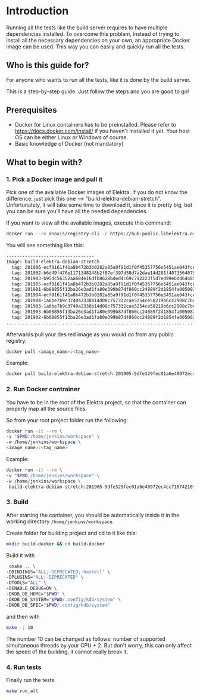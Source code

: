 # Introduction

Running all the tests like the build server requires to have multiple dependencies installed. To overcome this problem, instead of trying to install all the necessary dependencies on your own, an appropriate Docker image can be used. This way you can easily and quickly run all the tests.

## Who is this guide for?

For anyone who wants to run all the tests, like it is done by the build server.

This is a step-by-step guide. Just follow the steps and you are good to go!

## Prerequisites

- Docker for Linux containers has to be preinstalled. Please refer to https://docs.docker.com/install/ if you haven't installed it yet. Your host OS can be either Linux or Windows of course.
- Basic knowledge of Docker (not mandatory)

## What to begin with?

### 1. Pick a Docker image and pull it

Pick one of the available Docker images of Elektra. If you do not know the difference, just pick this one --> "build-elektra-debian-stretch". Unfortunately, it will take some time to download it, since it is pretty big, but you can be sure you'll have all the needed dependencies.

If you want to view all the available images, execute this command:

```sh
docker run --rm anoxis/registry-cli -r https://hub-public.libelektra.org
```

You will see something like this:

```sh
---------------------------------
Image: build-elektra-debian-stretch
  tag: 201906-ecf9161f41a8b472b3b0282a85a9f91d1f0f45357756e5451ae043fce8d0100e
  tag: 201902-b6d49f470e1171348248b2f87ef397d58d7a2dae14d201f4073564079ce0c070
  tag: 201903-b95dc56352aa684e16dfb8628bded4c69c712223f5d7ed99ebdd644852a32123
  tag: 201905-ecf9161f41a8b472b3b0282a85a9f91d1f0f45357756e5451ae043fce8d0100e
  tag: 201901-6b08855f13ba26e3ad1fa80e399b87df860cc24889f2d1854fa0050834567b26
  tag: 201904-ecf9161f41a8b472b3b0282a85a9f91d1f0f45357756e5451ae043fce8d0100e
  tag: 201904-1a6be7b9c3740a2338b14d08c757332cae5254ce58219b6cc2908c7bd6e4f460
  tag: 201903-1a6be7b9c3740a2338b14d08c757332cae5254ce58219b6cc2908c7bd6e4f460
  tag: 201903-6b08855f13ba26e3ad1fa80e399b87df860cc24889f2d1854fa0050834567b26
  tag: 201902-6b08855f13ba26e3ad1fa80e399b87df860cc24889f2d1854fa0050834567b26
..............................................................................
```

Afterwards pull your desired image as you would do from any public registry:

```sh
docker pull <image_name>:<tag_name>
```

Example:

```sh
docker pull build-elektra-debian-stretch:201905-9dfe329fec01a6e40972ec4cc71874210f69933ab5f9e750a1c586fa011768ab
```

### 2. Run Docker contrainer

You have to be in the root of the Elektra project, so that the container can properly map all the source files.

So from your root project folder run the following:

```sh
docker run -it --rm \
-v "$PWD:/home/jenkins/workspace" \
-w /home/jenkins/workspace \
<image_name>:<tag_name>
```

Example:

```sh
docker run -it --rm \
-v "$PWD:/home/jenkins/workspace" \
-w /home/jenkins/workspace \
 build-elektra-debian-stretch:201905-9dfe329fec01a6e40972ec4cc71874210f69933ab5f9e750a1c586fa011768ab
```

### 3. Build

After starting the container, you should be automatically inside it in the working directory `/home/jenkins/workspace`.

Create folder for building project and cd to it like this:

```sh
mkdir build-docker && cd build-docker
```

Build it with

```sh
 cmake .. \
-DBINDINGS="ALL;-DEPRECATED;-haskell" \
-DPLUGINS="ALL;-DEPRECATED" \
-DTOOLS="ALL" \
-DENABLE_DEBUG=ON \
-DKDB_DB_HOME="$PWD" \
-DKDB_DB_SYSTEM="$PWD/.config/kdb/system" \
-DKDB_DB_SPEC="$PWD/.config/kdb/system"
```

and then with

```sh
make -j 10
```

The number 10 can be changed as follows: number of supported simultaneous threads by your CPU + 2. But don't worry, this can only affect the speed of the building, it cannot really break it.

### 4. Run tests

Finally run the tests

```sh
make run_all
```
